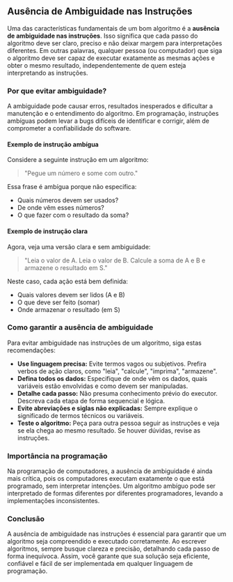 ## Ausência de Ambiguidade nas Instruções

Uma das características fundamentais de um bom algoritmo é a **ausência de ambiguidade nas instruções**. Isso significa que cada passo do algoritmo deve ser claro, preciso e não deixar margem para interpretações diferentes. Em outras palavras, qualquer pessoa (ou computador) que siga o algoritmo deve ser capaz de executar exatamente as mesmas ações e obter o mesmo resultado, independentemente de quem esteja interpretando as instruções.

### Por que evitar ambiguidade?

A ambiguidade pode causar erros, resultados inesperados e dificultar a manutenção e o entendimento do algoritmo. Em programação, instruções ambíguas podem levar a bugs difíceis de identificar e corrigir, além de comprometer a confiabilidade do software.

#### Exemplo de instrução ambígua

Considere a seguinte instrução em um algoritmo:

> "Pegue um número e some com outro."

Essa frase é ambígua porque não especifica:
- Quais números devem ser usados?
- De onde vêm esses números?
- O que fazer com o resultado da soma?

#### Exemplo de instrução clara

Agora, veja uma versão clara e sem ambiguidade:

> "Leia o valor de A. Leia o valor de B. Calcule a soma de A e B e armazene o resultado em S."

Neste caso, cada ação está bem definida:
- Quais valores devem ser lidos (A e B)
- O que deve ser feito (somar)
- Onde armazenar o resultado (em S)

### Como garantir a ausência de ambiguidade

Para evitar ambiguidade nas instruções de um algoritmo, siga estas recomendações:

- **Use linguagem precisa:** Evite termos vagos ou subjetivos. Prefira verbos de ação claros, como "leia", "calcule", "imprima", "armazene".
- **Defina todos os dados:** Especifique de onde vêm os dados, quais variáveis estão envolvidas e como devem ser manipuladas.
- **Detalhe cada passo:** Não presuma conhecimento prévio do executor. Descreva cada etapa de forma sequencial e lógica.
- **Evite abreviações e siglas não explicadas:** Sempre explique o significado de termos técnicos ou variáveis.
- **Teste o algoritmo:** Peça para outra pessoa seguir as instruções e veja se ela chega ao mesmo resultado. Se houver dúvidas, revise as instruções.

### Importância na programação

Na programação de computadores, a ausência de ambiguidade é ainda mais crítica, pois os computadores executam exatamente o que está programado, sem interpretar intenções. Um algoritmo ambíguo pode ser interpretado de formas diferentes por diferentes programadores, levando a implementações inconsistentes.

### Conclusão

A ausência de ambiguidade nas instruções é essencial para garantir que um algoritmo seja compreendido e executado corretamente. Ao escrever algoritmos, sempre busque clareza e precisão, detalhando cada passo de forma inequívoca. Assim, você garante que sua solução seja eficiente, confiável e fácil de ser implementada em qualquer linguagem de programação.